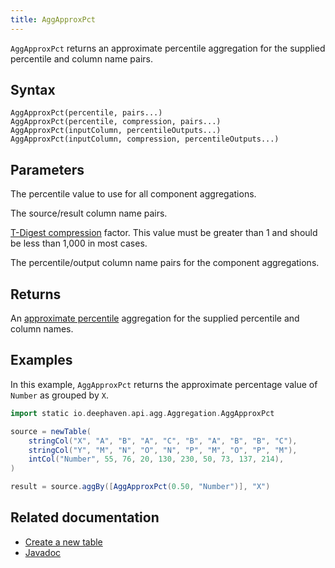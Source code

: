 ```yaml
---
title: AggApproxPct
---
```


`AggApproxPct` returns an approximate percentile aggregation for the supplied percentile and column name pairs.

<!--TODO: (https://github.com/deephaven/deephaven.io/issues/2554) add code examples-->

## Syntax

```
AggApproxPct(percentile, pairs...)
AggApproxPct(percentile, compression, pairs...)
AggApproxPct(inputColumn, percentileOutputs...)
AggApproxPct(inputColumn, compression, percentileOutputs...)
```

## Parameters

<ParamTable>
<Param name="percentile" type="double">

The percentile value to use for all component aggregations.

</Param>
<Param name="pairs" type="String...">

The source/result column name pairs.

</Param>
<Param name="compression" type="double">

[T-Digest compression](https://deephaven.io/core/javadoc/io/deephaven/api/agg/spec/AggSpecTDigest.html#compression()) factor. This value must be greater than 1 and should be less than 1,000 in most cases.

</Param>
<Param name="percentileOutputs" type="PercentileOutput...">

The percentile/output column name pairs for the component aggregations.

</Param>
</ParamTable>

## Returns

An [approximate percentile](/core/javadoc/io/deephaven/api/agg/spec/AggSpecApproximatePercentile.html) aggregation for the supplied percentile and column names.

## Examples

In this example, `AggApproxPct` returns the approximate percentage value of `Number` as grouped by `X`.

```groovy order=source,result
import static io.deephaven.api.agg.Aggregation.AggApproxPct

source = newTable(
    stringCol("X", "A", "B", "A", "C", "B", "A", "B", "B", "C"),
    stringCol("Y", "M", "N", "O", "N", "P", "M", "O", "P", "M"),
    intCol("Number", 55, 76, 20, 130, 230, 50, 73, 137, 214),
)

result = source.aggBy([AggApproxPct(0.50, "Number")], "X")
```

## Related documentation

- [Create a new table](../../../how-to-guides/new-and-empty-table.md#newtable)
- [Javadoc](https://deephaven.io/core/javadoc/io/deephaven/api/agg/Aggregation.html#AggApproxPct(double,java.lang.String...))
